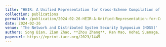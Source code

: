 ```yaml
---
title: "HEIR: A Unified Representation for Cross-Scheme Compilation of Fully Homomorphic Computation"
collection: publications
permalink: /publication/2024-02-26-HEIR-A-Unified-Representation-for-Cross-Scheme-Compilation-of-Fully-Homomorphic-Computation
date: 2024-02-26
venue: 'The Network and Distributed System Security Symposium (NDSS)'
authors: Song Bian, Zian Zhao, **Zhou Zhang**, Ran Mao, Kohei Suenaga, Yier Jin, Zhenyu Guan, and Jianwei Liu
paperurl: https://eprint.iacr.org/2023/1445
---
```

